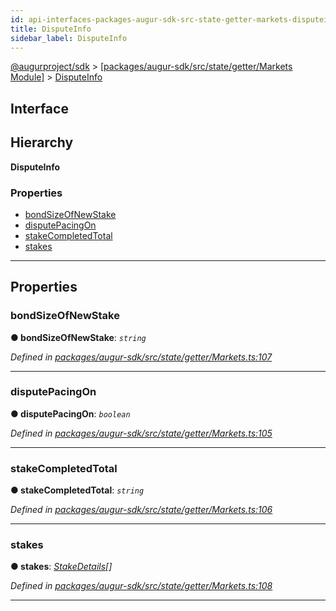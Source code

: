 ```yaml
---
id: api-interfaces-packages-augur-sdk-src-state-getter-markets-disputeinfo
title: DisputeInfo
sidebar_label: DisputeInfo
---
```


[@augurproject/sdk](api-readme.md) > [[packages/augur-sdk/src/state/getter/Markets Module]](api-modules-packages-augur-sdk-src-state-getter-markets-module.md) > [DisputeInfo](api-interfaces-packages-augur-sdk-src-state-getter-markets-disputeinfo.md)

## Interface

## Hierarchy

**DisputeInfo**

### Properties

* [bondSizeOfNewStake](api-interfaces-packages-augur-sdk-src-state-getter-markets-disputeinfo.md#bondsizeofnewstake)
* [disputePacingOn](api-interfaces-packages-augur-sdk-src-state-getter-markets-disputeinfo.md#disputepacingon)
* [stakeCompletedTotal](api-interfaces-packages-augur-sdk-src-state-getter-markets-disputeinfo.md#stakecompletedtotal)
* [stakes](api-interfaces-packages-augur-sdk-src-state-getter-markets-disputeinfo.md#stakes)

---

## Properties

<a id="bondsizeofnewstake"></a>

###  bondSizeOfNewStake

**● bondSizeOfNewStake**: *`string`*

*Defined in [packages/augur-sdk/src/state/getter/Markets.ts:107](https://github.com/AugurProject/augur/blob/b4365d6894/packages/augur-sdk/src/state/getter/Markets.ts#L107)*

___
<a id="disputepacingon"></a>

###  disputePacingOn

**● disputePacingOn**: *`boolean`*

*Defined in [packages/augur-sdk/src/state/getter/Markets.ts:105](https://github.com/AugurProject/augur/blob/b4365d6894/packages/augur-sdk/src/state/getter/Markets.ts#L105)*

___
<a id="stakecompletedtotal"></a>

###  stakeCompletedTotal

**● stakeCompletedTotal**: *`string`*

*Defined in [packages/augur-sdk/src/state/getter/Markets.ts:106](https://github.com/AugurProject/augur/blob/b4365d6894/packages/augur-sdk/src/state/getter/Markets.ts#L106)*

___
<a id="stakes"></a>

###  stakes

**● stakes**: *[StakeDetails](api-interfaces-packages-augur-sdk-src-state-getter-markets-stakedetails.md)[]*

*Defined in [packages/augur-sdk/src/state/getter/Markets.ts:108](https://github.com/AugurProject/augur/blob/b4365d6894/packages/augur-sdk/src/state/getter/Markets.ts#L108)*

___

